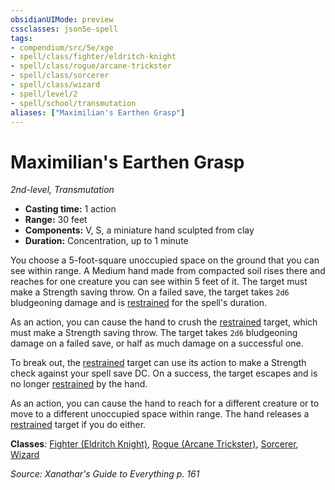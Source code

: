```yaml
---
obsidianUIMode: preview
cssclasses: json5e-spell
tags:
- compendium/src/5e/xge
- spell/class/fighter/eldritch-knight
- spell/class/rogue/arcane-trickster
- spell/class/sorcerer
- spell/class/wizard
- spell/level/2
- spell/school/transmutation
aliases: ["Maximilian's Earthen Grasp"]
---
```

# Maximilian's Earthen Grasp
*2nd-level, Transmutation*  

- **Casting time:** 1 action
- **Range:** 30 feet
- **Components:** V, S, a miniature hand sculpted from clay
- **Duration:** Concentration, up to 1 minute

You choose a 5-foot-square unoccupied space on the ground that you can see within range. A Medium hand made from compacted soil rises there and reaches for one creature you can see within 5 feet of it. The target must make a Strength saving throw. On a failed save, the target takes `2d6` bludgeoning damage and is [restrained](_conditions.md#restrained) for the spell's duration.

As an action, you can cause the hand to crush the [restrained](_conditions.md#restrained) target, which must make a Strength saving throw. The target takes `2d6` bludgeoning damage on a failed save, or half as much damage on a successful one.

To break out, the [restrained](_conditions.md#restrained) target can use its action to make a Strength check against your spell save DC. On a success, the target escapes and is no longer [restrained](_conditions.md#restrained) by the hand.

As an action, you can cause the hand to reach for a different creature or to move to a different unoccupied space within range. The hand releases a [restrained](_conditions.md#restrained) target if you do either.

**Classes**: [Fighter (Eldritch Knight)](fighter-eldritch-knight.md), [Rogue (Arcane Trickster)](rogue-arcane-trickster.md), [Sorcerer](sorcerer.md), [Wizard](wizard.md)

*Source: Xanathar's Guide to Everything p. 161*
